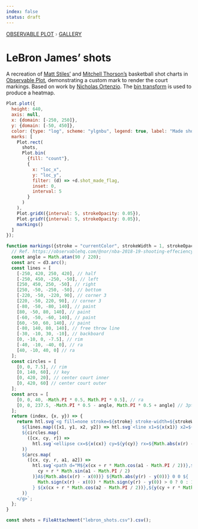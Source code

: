 ```yaml
---
index: false
status: draft
---
```


<div style="color: grey; font: 13px/25.5px var(--sans-serif); text-transform: uppercase;"><h1 style="display: none;">Plot: LeBron James’ shots</h1><a href="/plot">Observable Plot</a> › <a href="/@observablehq/plot-gallery">Gallery</a></div>

# LeBron James’ shots

A recreation of [Matt Stiles’](/d/d280cb30053f69a9) and [Mitchell Thorson’s](/d/db0a303ce8c90c89) basketball shot charts in [Observable Plot](/@observablehq/plot), demonstrating a custom mark to render the court markings. Based on work by [Nicholas Ortenzio](/@nor/nba-2018-19-shooting-effeciency). The [bin transform](https://observablehq.com/plot/transforms/bin) is used to produce a heatmap.

```js echo
Plot.plot({
  height: 640,
  axis: null,
  x: {domain: [-250, 250]},
  y: {domain: [-50, 450]},
  color: {type: "log", scheme: "ylgnbu", legend: true, label: "Made shots"},
  marks: [
    Plot.rect(
      shots,
      Plot.bin(
        {fill: "count"},
        {
          x: "loc_x",
          y: "loc_y",
          filter: (d) => +d.shot_made_flag,
          inset: 0,
          interval: 5
        }
      )
    ),
    Plot.gridX({interval: 5, strokeOpacity: 0.05}),
    Plot.gridY({interval: 5, strokeOpacity: 0.05}),
    markings()
  ]
});
```

```js echo
function markings({stroke = "currentColor", strokeWidth = 1, strokeOpacity = 1} = {}) {
  // Ref. https://observablehq.com/@nor/nba-2018-19-shooting-effeciency
  const angle = Math.atan(90 / 220);
  const arc = d3.arc();
  const lines = [
    [-250, 420, 250, 420], // half
    [-250, 450, -250, -50], // left
    [250, 450, 250, -50], // right
    [250, -50, -250, -50], // bottom
    [-220, -50, -220, 90], // corner 3
    [220, -50, 220, 90], // corner 3
    [-80, -50, -80, 140], // paint
    [80, -50, 80, 140], // paint
    [-60, -50, -60, 140], // paint
    [60, -50, 60, 140], // paint
    [-80, 140, 80, 140], // free throw line
    [-30, -10, 30, -10], // backboard
    [0, -10, 0, -7.5], // rim
    [-40, -10, -40, 0], // ra
    [40, -10, 40, 0] // ra
  ];
  const circles = [
    [0, 0, 7.5], // rim
    [0, 140, 60], // key
    [0, 420, 20], // center court inner
    [0, 420, 60] // center court outer
  ];
  const arcs = [
    [0, 0, 40, -Math.PI * 0.5, Math.PI * 0.5], // ra
    [0, 0, 237.5, -Math.PI * 0.5 - angle, Math.PI * 0.5 + angle] // 3pt
  ];
  return (index, {x, y}) => {
    return htl.svg`<g fill=none stroke=${stroke} stroke-width=${strokeWidth} stroke-opacity=${strokeOpacity}>
      ${lines.map(([x1, y1, x2, y2]) => htl.svg`<line x1=${x(x1)} x2=${x(x2)} y1=${y(y1)} y2=${y(y2)}>`)}
      ${circles.map(
        ([cx, cy, r]) =>
          htl.svg`<ellipse cx=${x(cx)} cy=${y(cy)} rx=${Math.abs(x(r) - x(0))} ry=${Math.abs(y(r) - y(0))}>`
      )}
      ${arcs.map(
        ([cx, cy, r, a1, a2]) =>
          htl.svg`<path d="M${x(cx + r * Math.cos(a1 - Math.PI / 2))},${y(
            cy + r * Math.sin(a1 - Math.PI / 2)
          )}A${Math.abs(x(r) - x(0))} ${Math.abs(y(r) - y(0))} 0 0 ${
            Math.sign(x(r) - x(0)) * Math.sign(y(r) - y(0)) > 0 ? 0 : 1
          } ${x(cx + r * Math.cos(a2 - Math.PI / 2))},${y(cy + r * Math.sin(a2 - Math.PI / 2))}">`
      )}
    </g>`;
  };
}
```

```js echo
const shots = FileAttachment("lebron_shots.csv").csv();
```
